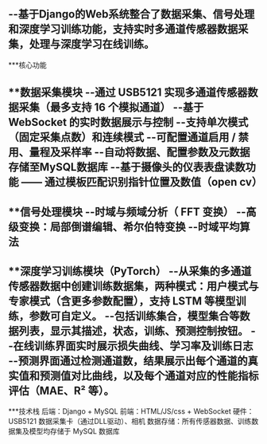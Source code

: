 --基于Django的Web系统整合了数据采集、信号处理和深度学习训练功能，支持实时多通道传感器数据采集，处理与深度学习在线训练。
--
***核心功能

**数据采集模块
--通过 USB5121 实现多通道传感器数据采集（最多支持 16 个模拟通道）
--基于 WebSocket 的实时数据展示与控制
--支持单次模式（固定采集点数）和连续模式
--可配置通道启用 / 禁用、量程及采样率
--自动将数据、配置参数及元数据存储至MySQL数据库
--基于摄像头的仪表表盘读数功能 —— 通过模板匹配识别指针位置及数值（open cv）
--
**信号处理模块
--时域与频域分析（ FFT 变换）
--高级变换：局部倒谱编辑、希尔伯特变换
--时域平均算法
--

**深度学习训练模块（PyTorch）
--从采集的多通道传感器数据中创建训练数据集，两种模式：用户模式与专家模式（含更多参数配置），支持 LSTM 等模型训练，参数可自定义。
--包括训练集合，模型集合等数据列表，显示其描述，状态，训练、预测控制按钮。
--在线训练界面实时展示损失曲线、学习率及训练日志
--预测界面通过检测通道数，结果展示出每个通道的真实值和预测值对比曲线，以及每个通道对应的性能指标评估（MAE、R² 等）。
--

***技术栈
后端：Django + MySQL
前端：HTML/JS/css + WebSocket
硬件：USB5121 数据采集卡（通过DLL驱动）、相机
数据存储：所有传感器数据、训练数据集及模型均存储于 MySQL 数据库

